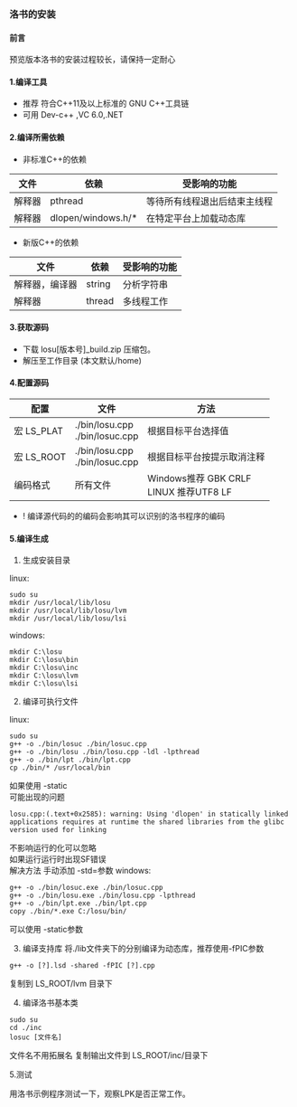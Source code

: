 ### 洛书的安装
#### 前言
预览版本洛书的安装过程较长，请保持一定耐心
#### 1.编译工具
+ 推荐 符合C++11及以上标准的 GNU C++工具链
+ 可用 Dev-c++ ,VC 6.0,.NET
#### 2.编译所需依赖
+ 非标准C++的依赖

| 文件  | 依赖      | 受影响的功能         |
|-----|---------|----------------|
| 解释器 | pthread | 等待所有线程退出后结束主线程 |
| 解释器 | dlopen/windows.h/*       |   在特定平台上加载动态库     |

+ 新版C++的依赖

| 文件      | 依赖     | 受影响的功能 |
|---------|--------|--------|
| 解释器，编译器 | string | 分析字符串  |
| 解释器     | thread | 多线程工作  |

#### 3.获取源码
+ 下载 losu[版本号]_build.zip 压缩包。
+ 解压至工作目录 (本文默认/home)
#### 4.配置源码

| 配置        | 文件             | 方法                                               |
|-----------|----------------|--------------------------------------------------|
| 宏 LS_PLAT | ./bin/losu.cpp<br>./bin/losuc.cpp | 根据目标平台选择值                                              |
| 宏 LS_ROOT | ./bin/losu.cpp<br>./bin/losuc.cpp| 根据目标平台按提示取消注释                                              |
| 编码格式      | 所有文件           | Windows推荐 GBK CRLF<br>LINUX 推荐UTF8 LF |

+ ! 编译源代码的的编码会影响其可以识别的洛书程序的编码

#### 5.编译生成
1. 生成安装目录

linux:
```
sudo su
mkdir /usr/local/lib/losu
mkdir /usr/local/lib/losu/lvm
mkdir /usr/local/lib/losu/lsi
```

windows:

```
mkdir C:\losu
mkdir C:\losu\bin
mkdir C:\losu\inc
mkdir C:\losu\lvm
mkdir C:\losu\lsi
```


2. 编译可执行文件

linux:
```
sudo su
g++ -o ./bin/losuc ./bin/losuc.cpp
g++ -o ./bin/losu ./bin/losu.cpp -ldl -lpthread
g++ -o ./bin/lpt ./bin/lpt.cpp
cp ./bin/* /usr/local/bin
```
如果使用 -static<br>
可能出现的问题

```
losu.cpp:(.text+0x2585): warning: Using 'dlopen' in statically linked applications requires at runtime the shared libraries from the glibc version used for linking
```
不影响运行的化可以忽略<br>
如果运行运行时出现SF错误<br>
解决方法 手动添加 -std=参数
windows:

```
g++ -o ./bin/losuc.exe ./bin/losuc.cpp
g++ -o ./bin/losu.exe ./bin/losu.cpp -lpthread
g++ -o ./bin/lpt.exe ./bin/lpt.cpp
copy ./bin/*.exe C:/losu/bin/
```
可以使用 -static参数

3. 编译支持库
将./lib文件夹下的分别编译为动态库，推荐使用-fPIC参数

```
g++ -o [?].lsd -shared -fPIC [?].cpp
```
复制到 LS_ROOT/lvm 目录下

4. 编译洛书基本类

```
sudo su
cd ./inc
losuc [文件名]
```
文件名不用拓展名
复制输出文件到 LS_ROOT/inc/目录下

5.测试

用洛书示例程序测试一下，观察LPK是否正常工作。
